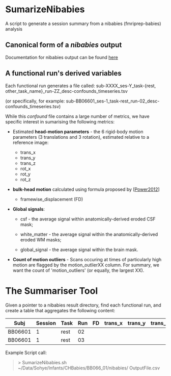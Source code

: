 # SumarizeNibabies
 A script to generate a session summary from a nibabies (fmriprep-babies) analysis


## Canonical form of a *nibabies* output

Documentation for nibabies output can be found [here](https://fmriprep.org/en/latest/outputs.html)





## A functional run's derived variables

Each functional run generates a file called: 
sub\-XXXX\_ses\-Y\_task\-{rest, other\_task\_name}\_run\-ZZ\_desc\-confounds\_timeseries.tsv

(or specifically, for example:
sub\-BB06601\_ses\-1\_task\-rest\_run\-02\_desc\-confounds\_timeseries.tsv)

While this *confound* file contains a large number of metrics, we have specific interest in sumarising the following metrics:

* Estimated **head-motion parameters** - the 6 rigid-body motion parameters (3 translations and 3 rotation), estimated relative to a reference image: 

	* trans_x 
	* trans_y 
	* trans_z 
	* rot_x 
	* rot_y 
	* rot_z

* **bulk-head motion** calculated using formula proposed by [[Power2012](https://www.sciencedirect.com/science/article/abs/pii/S1053811911011815?via%3Dihub)]
	* framewise_displacement (FD)

* **Global signals**:

	* csf - the average signal within anatomically-derived eroded CSF mask;
	
	* white_matter - the average signal within the anatomically-derived eroded WM masks;
	
	* global_signal - the average signal within the brain mask.

* **Count of motion outliers** - Scans occuring at times of particularly high motion are flagged by the motion\_outlierXX column. For summary, we want the count of 'motion_outliers' (or equally, the largest XX).  

# The Summariser Tool
Given a pointer to a nibabies result directory, find each functional run, and create a table that aggregates the following content:

| Subj    | Session | Task | Run | FD | trans_x |trans\_y | trans\_z | rot\_x | rot\_y | rot\_z | CSF | WM | Global | Outliers |
| ------- | ------- | ----| ----| ----| --- | --- | --- | --- | --- | --- | --- | --- | --- | --- |
| BB06601 | 1       | rest | 02 |
| BB06601 | 1       | rest | 03 |



Example Script call:

> \> SumarizeNibabies.sh ~/Data/Sohye/Infants/CHBabies/BB066_01/nibabies/ OutputFile.csv


             




